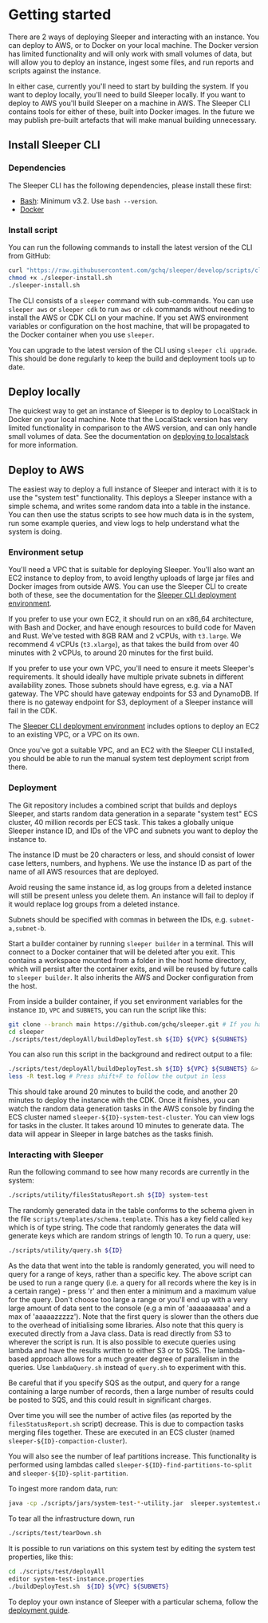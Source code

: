 Getting started
===============

There are 2 ways of deploying Sleeper and interacting with an instance. You can deploy to AWS, or to Docker on your
local machine. The Docker version has limited functionality and will only work with small volumes of data, but will
allow you to deploy an instance, ingest some files, and run reports and scripts against the instance.

In either case, currently you'll need to start by building the system. If you want to deploy locally, you'll need to
build Sleeper locally. If you want to deploy to AWS you'll build Sleeper on a machine in AWS. The Sleeper CLI contains
tools for either of these, built into Docker images. In the future we may publish pre-built artefacts that will make
manual building unnecessary.

## Install Sleeper CLI

### Dependencies

The Sleeper CLI has the following dependencies, please install these first:

* [Bash](https://www.gnu.org/software/bash/): Minimum v3.2. Use `bash --version`.
* [Docker](https://docs.docker.com/get-docker/)

### Install script

You can run the following commands to install the latest version of the CLI from GitHub:

```bash
curl "https://raw.githubusercontent.com/gchq/sleeper/develop/scripts/cli/install.sh" -o ./sleeper-install.sh
chmod +x ./sleeper-install.sh
./sleeper-install.sh
```

The CLI consists of a `sleeper` command with sub-commands. You can use `sleeper aws` or `sleeper cdk` to run `aws` or
`cdk` commands without needing to install the AWS or CDK CLI on your machine. If you set AWS environment variables or
configuration on the host machine, that will be propagated to the Docker container when you use `sleeper`.

You can upgrade to the latest version of the CLI using `sleeper cli upgrade`. This should be done regularly to keep the
build and deployment tools up to date.

## Deploy locally

The quickest way to get an instance of Sleeper is to deploy to LocalStack in Docker on your local machine. Note that the
LocalStack version has very limited functionality in comparison to the AWS version, and can only handle small volumes of
data. See the documentation on [deploying to localstack](deployment/deploy-to-localstack.md) for more information.

## Deploy to AWS

The easiest way to deploy a full instance of Sleeper and interact with it is to use the "system test" functionality.
This deploys a Sleeper instance with a simple schema, and writes some random data into a table in the instance. You can
then use the status scripts to see how much data is in the system, run some example queries, and view logs to help
understand what the system is doing.

### Environment setup

You'll need a VPC that is suitable for deploying Sleeper. You'll also want an EC2 instance to deploy from, to avoid
lengthy uploads of large jar files and Docker images from outside AWS. You can use the Sleeper CLI to create both of
these, see the documentation for the [Sleeper CLI deployment environment](deployment/cli-deployment-environment.md).

If you prefer to use your own EC2, it should run on an x86_64 architecture, with Bash and Docker, and have enough
resources to build code for Maven and Rust. We've tested with 8GB RAM and 2 vCPUs, with `t3.large`. We recommend 4 vCPUs
(`t3.xlarge`), as that takes the build from over 40 minutes with 2 vCPUs, to around 20 minutes for the first build.

If you prefer to use your own VPC, you'll need to ensure it meets Sleeper's requirements. It should ideally have
multiple private subnets in different availability zones. Those subnets should have egress, e.g. via a NAT gateway. The
VPC should have gateway endpoints for S3 and DynamoDB. If there is no gateway endpoint for S3, deployment of a Sleeper
instance will fail in the CDK.

The [Sleeper CLI deployment environment](deployment/cli-deployment-environment.md) includes options to deploy an EC2 to
an existing VPC, or a VPC on its own.

Once you've got a suitable VPC, and an EC2 with the Sleeper CLI installed, you should be able to run the manual system
test deployment script from there.

### Deployment

The Git repository includes a combined script that builds and deploys Sleeper, and starts random data generation in a
separate "system test" ECS cluster, 40 million records per ECS task. This takes a globally unique Sleeper instance ID,
and IDs of the VPC and subnets you want to deploy the instance to.

The instance ID must be 20 characters or less, and should consist of lower case letters, numbers, and hyphens. We use
the instance ID as part of the name of all AWS resources that are deployed.

Avoid reusing the same instance id, as log groups from a deleted instance will still be present unless you delete them.
An instance will fail to deploy if it would replace log groups from a deleted instance.

Subnets should be specified with commas in between the IDs, e.g. `subnet-a,subnet-b`.

Start a builder container by running `sleeper builder` in a terminal. This will connect to a Docker container that will
be deleted after you exit. This contains a workspace mounted from a folder in the host home directory, which will
persist after the container exits, and will be reused by future calls to `sleeper builder`. It also inherits the AWS
and Docker configuration from the host.

From inside a builder container, if you set environment variables for the instance `ID`, `VPC` and `SUBNETS`, you can
run the script like this:

```bash
git clone --branch main https://github.com/gchq/sleeper.git # If you haven't checked out the Git repository yet
cd sleeper
./scripts/test/deployAll/buildDeployTest.sh ${ID} ${VPC} ${SUBNETS}
```

You can also run this script in the background and redirect output to a file:

```bash
./scripts/test/deployAll/buildDeployTest.sh ${ID} ${VPC} ${SUBNETS} &> test.log &
less -R test.log # Press shift+F to follow the output in less
```

This should take around 20 minutes to build the code, and another 20 minutes to deploy the instance with the CDK. Once
it finishes, you can watch the random data generation tasks in the AWS console by finding the ECS cluster
named `sleeper-${ID}-system-test-cluster`. You can view logs for tasks in the cluster. It takes around 10 minutes to
generate data. The data will appear in Sleeper in large batches as the tasks finish.

### Interacting with Sleeper

Run the following command to see how many records are currently in the system:

```bash
./scripts/utility/filesStatusReport.sh ${ID} system-test
```

The randomly generated data in the table conforms to the schema given in the file `scripts/templates/schema.template`.
This has a key field called `key` which is of type string. The code that randomly generates the data will generate keys
which are random strings of length 10. To run a query, use:

```bash
./scripts/utility/query.sh ${ID}
```

As the data that went into the table is randomly generated, you will need to query for a range of keys, rather than a
specific key. The above script can be used to run a range query (i.e. a query for all records where the key is in a
certain range) - press 'r' and then enter a minimum and a maximum value for the query. Don't choose too large a range or
you'll end up with a very large amount of data sent to the console (e.g a min of 'aaaaaaaaaa' and a max of
'aaaaazzzzz'). Note that the first query is slower than the others due to the overhead of initialising some libraries.
Also note that this query is executed directly from a Java class. Data is read directly from S3 to wherever the script
is run. It is also possible to execute queries using lambda and have the results written to either S3 or to SQS. The
lambda-based approach allows for a much greater degree of parallelism in the queries. Use `lambdaQuery.sh` instead of
`query.sh` to experiment with this.

Be careful that if you specify SQS as the output, and query for a range containing a large number of records, then a
large number of results could be posted to SQS, and this could result in significant charges.

Over time you will see the number of active files (as reported by the `filesStatusReport.sh` script) decrease. This is
due to compaction tasks merging files together. These are executed in an ECS cluster (named
`sleeper-${ID}-compaction-cluster`).

You will also see the number of leaf partitions increase. This functionality is performed using lambdas called
`sleeper-${ID}-find-partitions-to-split` and `sleeper-${ID}-split-partition`.

To ingest more random data, run:

```bash
java -cp ./scripts/jars/system-test-*-utility.jar  sleeper.systemtest.drivers.ingest.RunWriteRandomDataTaskOnECS ${ID} system-test
```

To tear all the infrastructure down, run

```bash
./scripts/test/tearDown.sh
```

It is possible to run variations on this system test by editing the system test properties, like this:

```bash
cd ./scripts/test/deployAll
editor system-test-instance.properties
./buildDeployTest.sh  ${ID} ${VPC} ${SUBNETS}
```

To deploy your own instance of Sleeper with a particular schema, follow the [deployment guide](deployment-guide.md).
